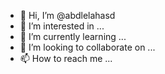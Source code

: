 - 👋 Hi, I’m @abdlelahasd
- 👀 I’m interested in ...
- 🌱 I’m currently learning ...
- 💞️ I’m looking to collaborate on ...
- 📫 How to reach me ...

<!---
abdlelahasd/abdlelahasd is a ✨ special ✨ repository because its `README.md` (this file) appears on your GitHub profile.
You can click the Preview link to take a look at your changes.
--->
